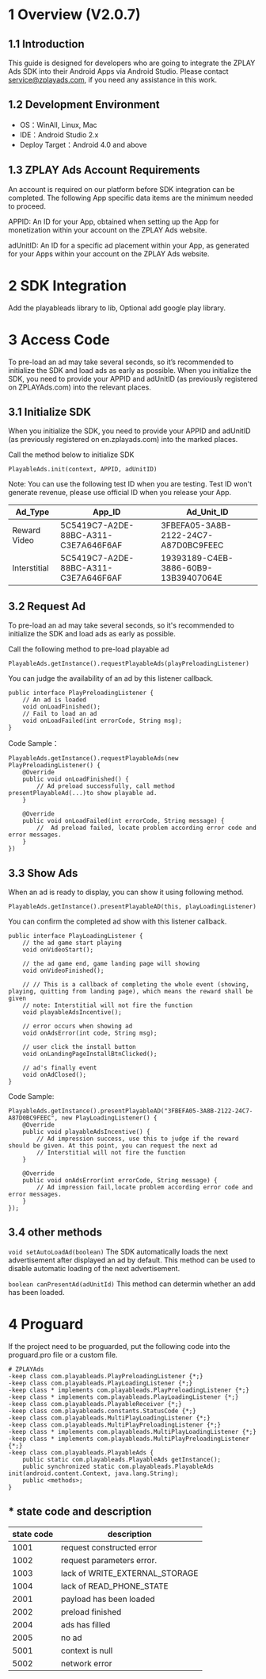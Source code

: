# 1 Overview (V2.0.7)


## 1.1 Introduction
This guide is designed for developers who are going to integrate the ZPLAY Ads SDK into their Android Apps via Android Studio.  Please contact service@zplayads.com, if you need any assistance in this work.

## 1.2 Development Environment
- OS：WinAll, Linux, Mac
- IDE：Android Studio 2.x
- Deploy Target：Android 4.0 and above

## 1.3 ZPLAY Ads Account Requirements
An account is required on our platform before SDK integration can be completed.  The following App specific data items are the minimum needed to proceed.

APPID: An ID for your App, obtained when setting up the App for monetization within your account on the ZPLAY Ads website.

adUnitID: An ID for a specific ad placement within your App, as generated for your Apps within your account on the ZPLAY Ads website. 

# 2 SDK Integration
Add the playableads library to lib, Optional add google play library.

# 3 Access Code
To pre-load an ad may take several seconds, so it’s recommended to initialize the SDK and load ads as early as possible. When you initialize the SDK, you need to provide your APPID and adUnitID (as previously registered on ZPLAYAds.com) into the relevant places. 

## 3.1 Initialize SDK
When you initialize the SDK, you need to provide your APPID and adUnitID (as previously registered on en.zplayads.com) into the marked places. 

Call the method below  to initialize SDK
```
PlayableAds.init(context, APPID, adUnitID)
```

Note: You can use the following test ID when you are testing. Test ID won't generate revenue, please use official ID when you release your App.

|Ad_Type|  App_ID  |  Ad_Unit_ID|
|--------|----------|------------|
|Reward Video|5C5419C7-A2DE-88BC-A311-C3E7A646F6AF|3FBEFA05-3A8B-2122-24C7-A87D0BC9FEEC|
|Interstitial|5C5419C7-A2DE-88BC-A311-C3E7A646F6AF|19393189-C4EB-3886-60B9-13B39407064E|

## 3.2 Request Ad
To pre-load an ad may take several seconds, so it's recommended to initialize the SDK and load ads as early as possible. 

Call the following method to pre-load playable ad

```
PlayableAds.getInstance().requestPlayableAds(playPreloadingListener)
```
You can judge the availability of an ad by this listener callback.
```
public interface PlayPreloadingListener {
    // An ad is loaded
    void onLoadFinished();
    // Fail to load an ad
    void onLoadFailed(int errorCode, String msg);
}
```

Code Sample：

```
PlayableAds.getInstance().requestPlayableAds(new PlayPreloadingListener() {
    @Override
    public void onLoadFinished() {
        // Ad preload successfully, call method presentPlayableAd(...)to show playable ad.
    }

    @Override
    public void onLoadFailed(int errorCode, String message) {
        //  Ad preload failed, locate problem according error code and error messages.
    }
})
```
## 3.3 Show Ads
When an ad is ready to display, you can show it using following method.
```
PlayableAds.getInstance().presentPlayableAD(this, playLoadingListener)
```
You can confirm the completed ad show with this listener callback.  
```
public interface PlayLoadingListener {
    // the ad game start playing
    void onVideoStart();

    // the ad game end, game landing page will showing
    void onVideoFinished();

    // // This is a callback of completing the whole event (showing, playing, quitting from landing page), which means the reward shall be given
    // note: Interstitial will not fire the function
    void playableAdsIncentive();

    // error occurs when showing ad
    void onAdsError(int code, String msg);

    // user click the install button
    void onLandingPageInstallBtnClicked();

    // ad's finally event
    void onAdClosed();
}
```

Code Sample:
```
PlayableAds.getInstance().presentPlayableAD("3FBEFA05-3A8B-2122-24C7-A87D0BC9FEEC", new PlayLoadingListener() {
    @Override
    public void playableAdsIncentive() {
        // Ad impression success, use this to judge if the reward should be given. At this point, you can request the next ad
        // Interstitial will not fire the function
    }

    @Override
    public void onAdsError(int errorCode, String message) {
        // Ad impression fail,locate problem according error code and error messages.
    }
});
```

## 3.4 other methods

```void setAutoLoadAd(boolean)``` The SDK automatically loads the next advertisement after displayed an ad by default. This method can be used to disable automatic loading of the next advertisement.

```boolean canPresentAd(adUnitId)``` This method can determin whether an add has been loaded.

# 4 Proguard
If the project need to be proguarded, put the following code into the proguard.pro file or a custom file.
```
# ZPLAYAds
-keep class com.playableads.PlayPreloadingListener {*;}
-keep class com.playableads.PlayLoadingListener {*;}
-keep class * implements com.playableads.PlayPreloadingListener {*;}
-keep class * implements com.playableads.PlayLoadingListener {*;}
-keep class com.playableads.PlayableReceiver {*;}
-keep class com.playableads.constants.StatusCode {*;}
-keep class com.playableads.MultiPlayLoadingListener {*;}
-keep class com.playableads.MultiPlayPreloadingListener {*;}
-keep class * implements com.playableads.MultiPlayLoadingListener {*;}
-keep class * implements com.playableads.MultiPlayPreloadingListener {*;}
-keep class com.playableads.PlayableAds {
    public static com.playableads.PlayableAds getInstance();
    public synchronized static com.playableads.PlayableAds init(android.content.Context, java.lang.String);
    public <methods>;
}
```

## * state code and description

|state code|description|
|-----|----|
|1001|request constructed error|
|1002|request parameters error.|
|1003|lack of WRITE_EXTERNAL_STORAGE|
|1004|lack of READ_PHONE_STATE|
|2001|payload has been loaded|
|2002|preload finished|
|2004|ads has filled|
|2005|no ad|
|5001|context is null|
|5002|network error|

